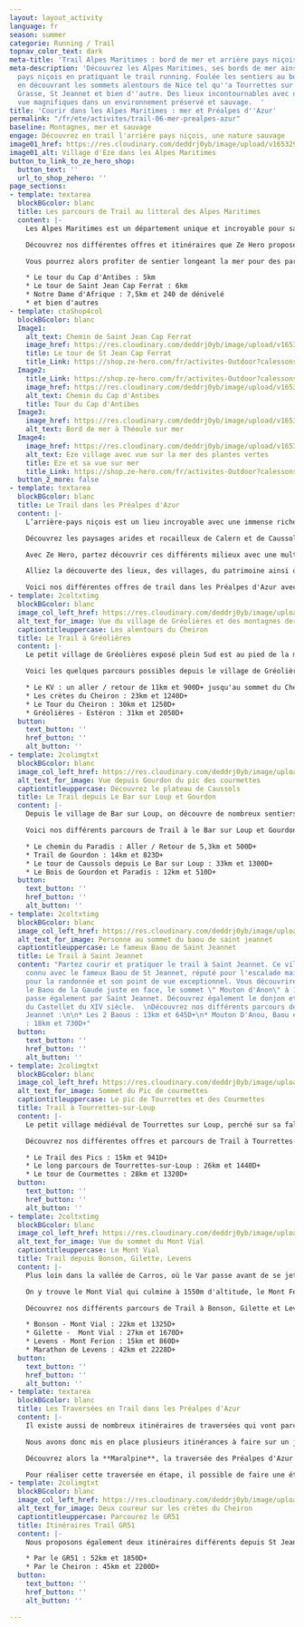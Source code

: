 ```yaml
---
layout: layout_activity
language: fr
season: summer
categorie: Running / Trail
topnav_color_text: dark
meta-title: 'Trail Alpes Maritimes : bord de mer et arrière pays niçois'
meta-description: 'Découvrez les Alpes Maritimes, ses bords de mer ainsi que l''arrière
  pays niçois en pratiquant le trail running. Foulée les sentiers au bord de la mer,
  en découvrant les sommets alentours de Nice tel qu''a Tourrettes sur Loup, Gourdon,
  Grasse, St Jeannet et bien d''autre. Des lieux incontournables avec des points de
  vue magnifiques dans un environnement préservé et sauvage.  '
title: 'Courir dans les Alpes Maritimes : mer et Préalpes d''Azur'
permalink: "/fr/ete/activites/trail-06-mer-prealpes-azur"
baseline: Montagnes, mer et sauvage
engage: Découvrez en trail l'arrière pays niçois, une nature sauvage
image01_href: https://res.cloudinary.com/deddrj0yb/image/upload/v1653296625/website/By%20Ze%20Hero%20Activity/remy-hellequin-SG3e16y_vfQ-unsplash.jpg
image01_alt: Village d'Eze dans les Alpes Maritimes
button_to_link_to_ze_hero_shop:
  button_text: ''
  url_to_shop_zehero: ''
page_sections:
- template: textarea
  blockBGcolor: blanc
  title: Les parcours de Trail au littoral des Alpes Maritimes
  content: |-
    Les Alpes Maritimes est un département unique et incroyable pour sa richesse environnemental Un lieu d'exception où les paysages sublimes se succèdent, où la végétation se diversifie d'étage en étage, où l'on peut admirer la mer depuis des sommets montagneux. On remarque une grande diversification de la nature, de son habitat, de sa faune et flore. C'est alors un lieu idéal pour fouler ses sentiers, ses chemins en pratiquant le trail. Rien de mieux que découvrir cet environnement en courant.

    Découvrez nos différentes offres et itinéraires que Ze Hero propose. Voici donc les différents tracés près du littoral que vous pourrez profiter pour un moment unique.

    Vous pourrez alors profiter de sentier longeant la mer pour des parcours sublimes tel que :

    * Le tour du Cap d'Antibes : 5km
    * Le tour de Saint Jean Cap Ferrat : 6km
    * Notre Dame d'Afrique : 7,5km et 240 de dénivelé
    * et bien d'autres
- template: ctaShop4col
  blockBGcolor: blanc
  Image1:
    alt_text: Chemin de Saint Jean Cap Ferrat
    image_href: https://res.cloudinary.com/deddrj0yb/image/upload/v1653296578/website/By%20Ze%20Hero%20Activity/romain-gal-0W-fADtvFuk-unsplash.jpg
    title: Le tour de St Jean Cap Ferrat
    title_Link: https://shop.ze-hero.com/fr/activites-Outdoor?calessonstype=all&catypegenderlistsummer=all&calessonsactivitytype=Trail&start-date=
  Image2:
    title_Link: https://shop.ze-hero.com/fr/activites-Outdoor?calessonstype=all&catypegenderlistsummer=all&calessonsactivitytype=Trail&start-date=
    image_href: https://res.cloudinary.com/deddrj0yb/image/upload/v1653298288/website/By%20Ze%20Hero%20Activity/IMG20210527150640.jpg
    alt_text: Chemin du Cap d'Antibes
    title: Tour du Cap d'Antibes
  Image3:
    image_href: https://res.cloudinary.com/deddrj0yb/image/upload/v1653298484/website/By%20Ze%20Hero%20Activity/IMG20210527191741.jpg
    alt_text: Bord de mer à Théoule sur mer
  Image4:
    image_href: https://res.cloudinary.com/deddrj0yb/image/upload/v1653296571/website/By%20Ze%20Hero%20Activity/lidija-jakovljevic-_zRsP2wzcew-unsplash.jpg
    alt_text: Eze village avec vue sur la mer des plantes vertes
    title: Eze et sa vue sur mer
    title_Link: https://shop.ze-hero.com/fr/activites-Outdoor?calessonstype=all&catypegenderlistsummer=all&calessonsactivitytype=Trail&start-date=
  button_2_more: false
- template: textarea
  blockBGcolor: blanc
  title: Le Trail dans les Préalpes d'Azur
  content: |-
    L’arrière-pays niçois est un lieu incroyable avec une immense richesse environnementale. Entre le littoral et le Mercantour, on se retrouve dans une nature variée, préservé et protégé avec un patrimoine d’exception. À 30mn de la mer débute les Préalpes d’Azur, des collines allant jusqu’à 1778m d’altitude avec le Mont Cheiron. On y trouve une nature sauvage, avec des plateaux calcaires aux odeurs de thym faisant penser aux garrigues. Mais c’est également une végétation verte et abondante dont on retrouve les rivières tel que le Loup, la Siagne, l’Estéron, la Cagne, la Gironde et la Lane. Les Préalpes d’Azur, c’est plonger dans des lieux d’exception au sein d’un patrimoine culturel protégé, avec un climat maritime et alpin.

    Découvrez les paysages arides et rocailleux de Calern et de Caussols, les différentes vallées, les gorges du loup et de la Siagne, les plaines et les forêts. Les Préalpes d'Azur c'est également 4 parcs naturels départementaux, des sommets tel que le Mont Vial, le Mont Cheiron, la montagne de l'Audibergue etc.

    Avec Ze Hero, partez découvrir ces différents milieux avec une multitude de parcours de trail. Découvrez nos différents parcours de trail dans les Préalpes d'Azur, encadrés par un professionnel de trail.

    Alliez la découverte des lieux, des villages, du patrimoine ainsi que de la performance en trail avec des connaissances physiques, technique et de gestion de course. Vivez également un moment agréable en groupe pour des sorties plus ludiques.

    Voici nos différentes offres de trail dans les Préalpes d'Azur avec Ze Hero :
- template: 2coltxtimg
  blockBGcolor: blanc
  image_col_left_href: https://res.cloudinary.com/deddrj0yb/image/upload/v1653295947/website/By%20Ze%20Hero%20Activity/jeremy-bezanger-YLkr1Y39XSk-unsplash.jpg
  alt_text_for_image: Vue du village de Gréolières et des montagnes derrieres
  captiontitleuppercase: Les alentours du Cheiron
  title: Le Trail à Gréolières
  content: |-
    Le petit village de Gréolières exposé plein Sud est au pied de la montagne du Cheiron. Vous découvrirez une crête sublime qui longe afin de redescendre sur le village de Coursegoules. Découvrez des sentiers techniques, de la forêt et des cailloux, des paysages sur le Mercantour et la mer. De l’autre côté de la crête du Cheiron, vous découvrirez la station de Gréolières les neiges.

    Voici les quelques parcours possibles depuis le village de Gréolières :

    * Le KV : un aller / retour de 11km et 900D+ jusqu'au sommet du Cheiron
    * Les crètes du Cheiron : 23km et 1240D+
    * Le Tour du Cheiron : 30km et 1250D+
    * Gréolières - Estéron : 31km et 2050D+
  button:
    text_button: ''
    href_button: ''
    alt_button: ''
- template: 2colimgtxt
  blockBGcolor: blanc
  image_col_left_href: https://res.cloudinary.com/deddrj0yb/image/upload/v1653295936/website/By%20Ze%20Hero%20Activity/guillaume-meurice-KaQ1XQ_DoCQ-unsplash.jpg
  alt_text_for_image: Vue depuis Gourdon du pic des courmettes
  captiontitleuppercase: Découvrez le plateau de Caussols
  title: Le Trail depuis Le Bar sur Loup et Gourdon
  content: |-
    Depuis le village de Bar sur Loup, on découvre de nombreux sentiers aux paysages très variés. Avec les gorges du Loup et sa végétation verdoyante, au bois de Gourdon et ses nombreux chênes, on découvre ensuite depuis le village médiéval de Gourdon et plus haut les plateaux de Caussols. On y retrouve des plateaux arides à la végétation sauvage, parfumé de thym et de lavande. Découvrez le plateau Cavillore, le plateau de Caussols, le col du Clapier, et le Haut Montet. Une variété de parcours pour tous les niveaux et les envies avec des vues mer et sur les sommets de Courmes et de Tourrettes. Des parcours parfaits pour travailler vitesse, dénivelé et technique.

    Voici nos différents parcours de Trail à le Bar sur Loup et Gourdon :

    * Le chemin du Paradis : Aller / Retour de 5,3km et 500D+
    * Trail de Gourdon : 14km et 823D+
    * Le tour de Caussols depuis Le Bar sur Loup : 33km et 1300D+
    * Le Bois de Gourdon et Paradis : 12km et 510D+
  button:
    text_button: ''
    href_button: ''
    alt_button: ''
- template: 2coltxtimg
  blockBGcolor: blanc
  image_col_left_href: https://res.cloudinary.com/deddrj0yb/image/upload/v1653295887/website/By%20Ze%20Hero%20Activity/niklas-ohlrogge-wtgjxJCZM3A-unsplash.jpg
  alt_text_for_image: Personne au sommet du baou de saint jeannet
  captiontitleuppercase: Le fameux Baou de Saint Jeannet
  title: Le Trail à Saint Jeannet
  content: "Partez courir et pratiquer le trail à Saint Jeannet. Ce village est très
    connu avec le fameux Baou de St Jeannet, réputé pour l'escalade mais également
    pour la randonnée et son point de vue exceptionnel. Vous découvrirez également
    le Baou de la Gaude juste en face, le sommet \" Mouton d'Anon\" à 1079m. Le GR51
    passe également par Saint Jeannet. Découvrez également le donjon et les murs d’enceinte
    du Castellet du XIV siècle.  \nDécouvrez nos différents parcours de Trail à St
    Jeannet :\n\n* Les 2 Baous : 13km et 645D+\n* Mouton D'Anou, Baou et Castellet
    : 18km et 730D+"
  button:
    text_button: ''
    href_button: ''
    alt_button: ''
- template: 2colimgtxt
  blockBGcolor: blanc
  image_col_left_href: https://res.cloudinary.com/deddrj0yb/image/upload/v1653376586/website/By%20Ze%20Hero%20Activity/IMG20211104075044.jpg
  alt_text_for_image: Sommet du Pic de courmettes
  captiontitleuppercase: Le pic de Tourrettes et des Courmettes
  title: Trail à Tourrettes-sur-Loup
  content: |-
    Le petit village médiéval de Tourrettes sur Loup, perché sur sa falaise est un village incontournable à visiter. Ces petites ruelles de pierres vous feront pénétrer dans une ambiance incroyable. Juste au-dessous, on retrouve le Pic de Courmettes qui culmine à 1248m et le Puy de Tourrettes à 1268m ainsi que le Puy de Naouri à 1024m. Découvrez ces plateaux où pâturent moutons et chèvres, le plateau de Saint Barnabé, le petit village de Courmes et le domaine des Courmettes. Une vue imprenable sur la mer et la Côte d’Azur ainsi que la chaîne montagneuse du Mercantour. Plongez dans la forêt enchantée de Courmes. Un lieu parfait pour pratiquer le Trail et profiter des sentiers.

    Découvrez nos différentes offres et parcours de Trail à Tourrettes-sur-Loup :

    * Le Trail des Pics : 15km et 941D+
    * Le long parcours de Tourrettes-sur-Loup : 26km et 1440D+
    * Le tour de Courmettes : 28km et 1320D+
  button:
    text_button: ''
    href_button: ''
    alt_button: ''
- template: 2coltxtimg
  blockBGcolor: blanc
  image_col_left_href: https://res.cloudinary.com/deddrj0yb/image/upload/v1653377912/website/By%20Ze%20Hero%20Activity/IMG20210716113649.jpg
  alt_text_for_image: Vue du sommet du Mont Vial
  captiontitleuppercase: Le Mont Vial
  title: Trail depuis Bonson, Gilette, Levens
  content: |-
    Plus loin dans la vallée de Carros, où le Var passe avant de se jeter dans la mer, plusieurs villages perchés se situent dans les hauteurs. Vous découvrirez Bonson, Gilette, Levens, des villages au patrimoine culturel incroyable protégé et préservé.

    On y trouve le Mont Vial qui culmine à 1550m d'altitude, le Mont Férion lui à 1412m d'altitude. De nombreux itinéraires et sentiers à travers des forêts, des milieux alpins et rocailleux.

    Découvrez nos différents parcours de Trail à Bonson, Gilette et Levens :

    * Bonson - Mont Vial : 22km et 1325D+
    * Gilette -  Mont Vial : 27km et 1670D+
    * Levens - Mont Ferion : 15km et 860D+
    * Marathon de Levens : 42km et 2228D+
  button:
    text_button: ''
    href_button: ''
    alt_button: ''
- template: textarea
  blockBGcolor: blanc
  title: Les Traversées en Trail dans les Préalpes d'Azur
  content: |-
    Il existe aussi de nombreux itinéraires de traversées qui vont parcourir de nombreux villages et sommets. Découvrez alors les Préalpes en les traversants par des itinéraires qui vous amènent dans les plus beaux lieux.

    Nous avons donc mis en place plusieurs itinérances à faire sur un jour ou sur plusieurs selon les niveaux. Ces itinérances peuvent être des journées de Trail allant de 30km à 75km selon les niveaux des coureurs du groupe.

    Découvrez alors la **Maralpine**, la traversée des Préalpes d'Azur : 77km et 4200D+. La traversée des Préalpes par excellence à faire en Trail en 1 jours our les plus motivés ou en 2/3 jours par différentes. Vous partirez de Saint Auban pour arriver à Vence. Vous passerez par le GR510 en traversant plusieurs petits villages tel que Collonges et Aiglun dans la vallée de l'Estéron. De là vous partirez pour la plus grosse ascension jusqu'au Cheiron avant de basculer à Gréolières. Vous traverserez ensuite le village de Cipières, longerez les gorges du Loup avant de remonter vers le village de Courmes en suivant le GR51 et vous finirez ensuite en direction de Vence. Une traversée unique, dans des paysages grandioses, avec des sentiers techniques. L'avantage c'est que cette traversée passe souvent dans des villages ce qui permet de ravitailler facilement en haut ou même pour manger.

    Pour réaliser cette traversée en étape, il possible de faire une étape à Gréolières les neiges en dormant dans un refuge sauvage afin de couper en deux l'étape.
- template: 2colimgtxt
  blockBGcolor: blanc
  image_col_left_href: https://res.cloudinary.com/deddrj0yb/image/upload/v1649774637/website/By%20Ze%20Hero%20Activity/IMG_20200723_153328_1.jpg
  alt_text_for_image: Deux coureur sur les crètes du Cheiron
  captiontitleuppercase: Parcourez le GR51
  title: Itinéraires Trail GR51
  content: |-
    Nous proposons également deux itinéraires différents depuis St Jeannet jusqu'à Le Bar Sur Loup. Deux itinéraires qui vous feront découvrir et traverser les gorges du Loup, en passant par des sommets, des plateaux et à travers les villages.

    * Par le GR51 : 52km et 1850D+
    * Par le Cheiron : 45km et 2200D+
  button:
    text_button: ''
    href_button: ''
    alt_button: ''

---
```

